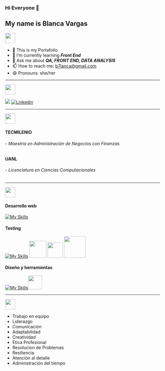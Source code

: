 ### Hi Everyone  👋

## My name is Blanca Vargas


<img src="https://img.shields.io/badge/-About%20me-blue" height="33">


  - 🤔  This is my Portafolio
  - 🌱 I’m currently learning ***Front End***
  - 💬 Ask me about ***QA, FRONT END, DATA ANALYSIS***
  - 📫 How to reach me: b7lanca@gmail.com
  - 😄 Pronouns: she/her
  
------------
<img src="https://img.shields.io/badge/-Social%20Media-blue" height="33">



<a href="mailto:b7lanca@gmail.com"><img src="https://img.shields.io/badge/Gmail-D14836?style=for-the-badge&logo=gmail&logoColor=white"/></a>
<a href="https://www.linkedin.com/in/blanca-v-3098058a/" target="_blank"><img src="https://img.shields.io/badge/Linkedin-007785?style=for-the-badge&logo=linkedin&logoColor=white" alt="Linkedin"></a>


------------

<img src="https://img.shields.io/badge/-Estudios%20-blue" height="33">

#### TECMILENIO
######  - Maestría en Administración de Negocios con Finanzas

#### UANL 
######  - Licenciatura en Ciencias Computacionales

------------
<img src="https://img.shields.io/badge/-Softwer%20-blue" height="33">

#### Desarrollo web
[![My Skills](https://skillicons.dev/icons?i=html,css,js,bootstrap,vscode)](https://skillicons.dev)

#### Testing
[![My Skills](https://skillicons.dev/icons?i=postman,mysql,selenium&perline,azure)](https://skillicons.dev) <img height="55" src="https://clipground.com/images/jira-logo-clipart-2.png" > <img height="50" src="https://i.imgur.com/yr11S8M.png" > <img width="70" src="https://www.inclusionhub.com/hubfs/resource%20logos/Accessibility%20Scanner%20Logomark.png">

#### Diseño y herramientas
[![My Skills](https://skillicons.dev/icons?i=figma,git,github,ai&perline)](https://skillicons.dev)<img height="45" src="https://th.bing.com/th/id/OIP.k4jExD7SQvt45d73lj1HsAHaHa?pid=ImgDet&w=4088&h=4088&rs=1">


------------
<img src="https://img.shields.io/badge/-Soft%20Skills-blue" height="33">

- Trabajo en equipo
-  Liderazgo
-  Comunicación
-  Adaptabilidad
-  Creatividad
-  Etica Profesional
-  Resolucion de Problemas
-  Resiliencia
-  Atención al detalle
-  Administración del tiempo
    
 

